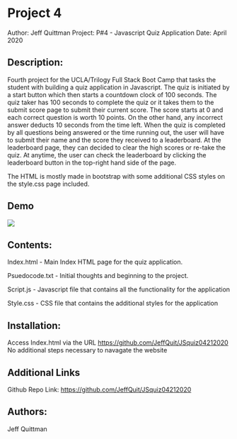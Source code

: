 # Project 4

Author: Jeff Quittman Project: P#4 - Javascript Quiz Application Date: April 2020

## Description:

Fourth project for the UCLA/Trilogy Full Stack Boot Camp that tasks the student with building a quiz application in Javascript. The quiz is initiated by a start button which then starts a countdown
clock of 100 seconds. The quiz taker has 100 seconds to complete the quiz or it takes them to the submit score page to submit their current score. The score starts at 0 and each correct question is
worth 10 points. On the other hand, any incorrect answer deducts 10 seconds from the time left. When the quiz is completed by all questions being answered or the time running out, the user will have
to submit their name and the score they received to a leaderboard. At the leaderboard page, they can decided to clear the high scores or re-take the quiz. At anytime, the user can check the
leaderboard by clicking the leaderboard button in the top-right hand side of the page.

The HTML is mostly made in bootstrap with some additional CSS styles on the style.css page included.

## Demo

<img src="/DemoImgs/JSquiz.gif?raw=true">

## Contents:

Index.html - Main Index HTML page for the quiz application.

Psuedocode.txt - Initial thoughts and beginning to the project.

Script.js - Javascript file that contains all the functionality for the application

Style.css - CSS file that contains the additional styles for the application

## Installation:

Access Index.html via the URL https://github.com/JeffQuit/JSquiz04212020 No additional steps necessary to navagate the website

## Additional Links

Github Repo Link: https://github.com/JeffQuit/JSquiz04212020

## Authors:

Jeff Quittman
